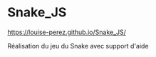 # Snake_JS

https://louise-perez.github.io/Snake_JS/

Réalisation du jeu du Snake avec support d'aide
